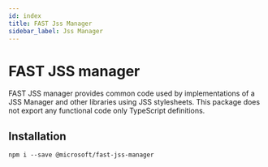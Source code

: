 ```yaml
---
id: index
title: FAST Jss Manager
sidebar_label: Jss Manager
---
```


# FAST JSS manager
FAST JSS manager provides common code used by implementations of a JSS Manager and other libraries using JSS stylesheets. This package does not export any functional code only TypeScript definitions.

## Installation
`npm i --save @microsoft/fast-jss-manager`
